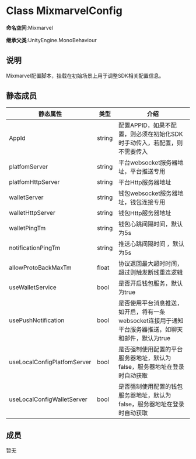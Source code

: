 # Class MixmarvelConfig

**命名空间**:Mixmarvel

**继承父类**:UnityEngine.MonoBehaviour

## 说明

Mixmarvel配置脚本，挂载在初始场景上用于调整SDK相关配置信息。

## 静态成员

| 静态属性    | 类型 | 介绍 |
| ---- | -------- |-------- |
| AppId    | string | 配置APPID，如果不配置，则必须在初始化SDK时手动传入，若配置，则不需要传入 |
| platfomServer    | string |平台websocket服务器地址，平台推送专用 |
| platfomHttpServer    | string |平台Http服务器地址 |
| walletServer    | string |钱包websocket服务器地址，钱包连接专用 |
| walletHttpServer    | string |钱包Http服务器地址 |
| walletPingTm    | string |钱包心跳间隔时间，默认为5s |
| notificationPingTm    | string |推送心跳间隔时间 ，默认为5s |
| allowProtoBackMaxTm    | float | 协议返回最大超时时间，超过则触发断线重连逻辑 |
| useWalletService    | bool |是否开启钱包服务，默认为true |
| usePushNotification    | bool |是否使用平台消息推送，如开启，将有一条websocket连接用于通知平台服务器推送，如聊天和邮件，默认为true |
| useLocalConfigPlatfomServer    | bool |是否强制使用配置的平台服务器地址，默认为false，服务器地址在登录时自动获取 |
| useLocalConfigWalletServer    | bool |是否强制使用配置的钱包服务器地址，默认为false，服务器地址在登录时自动获取  |

## 成员

暂无